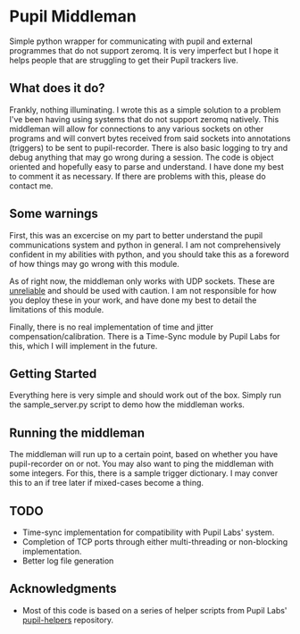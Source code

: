 # Pupil Middleman
Simple python wrapper for communicating with pupil and external programmes that do not support zeromq. It is very imperfect but I hope it helps people that are struggling to get their Pupil trackers live.

## What does it do?
Frankly, nothing illuminating. I wrote this as a simple solution to a problem I've been having using systems that do not support zeromq natively. 
This middleman will allow for connections to any various sockets on other programs and will convert bytes received from said sockets into annotations (triggers) to be sent to pupil-recorder.
There is also basic logging to try and debug anything that may go wrong during a session. 
The code is object oriented and hopefully easy to parse and understand. I have done my best to comment it as necessary. If there are problems with this, please do contact me. 

## Some warnings
First, this was an excercise on my part to better understand the pupil communications system and python in general. I am not comprehensively confident in my abilities with python, and you should take this as a foreword of how things may go wrong with this module. 

As of right now, the middleman only works with UDP sockets. These are [unreliable](https://www.wikiwand.com/en/Reliability_(computer_networking)) and should be used with caution. I am not responsible for how you deploy these in your work, and have done my best to detail the limitations of this module. 

Finally, there is no real implementation of time and jitter compensation/calibration. There is a Time-Sync module by Pupil Labs for this, which I will implement in the future.

## Getting Started

Everything here is very simple and should work out of the box. 
Simply run the sample_server.py script to demo how the middleman works. 

## Running the middleman

The middleman will run up to a certain point, based on whether you have pupil-recorder on or not. You may also want to ping the middleman with some integers. For this, there is a sample trigger dictionary. I may conver this to an if tree later if mixed-cases become a thing. 

## TODO

* Time-sync implementation for compatibility with Pupil Labs' system.
* Completion of TCP ports through either multi-threading or non-blocking implementation. 
* Better log file generation 
## Acknowledgments

* Most of this code is based on a series of helper scripts from Pupil Labs' [pupil-helpers](https://github.com/pupil-labs/pupil-helpers) repository. 

